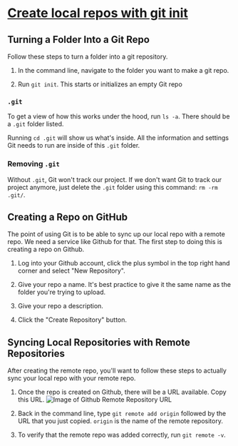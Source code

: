 # [Create local repos with git init](https://egghead.io/lessons/misc-practical-git-create-local-repos-with-git-init)

## Turning a Folder Into a Git Repo

Follow these steps to turn a folder into a git repository.

1. In the command line, navigate to the folder you want to make a git repo.

2. Run `git init`. This starts or initializes an empty Git repo

### `.git`

To get a view of how this works under the hood, run `ls -a`. There should be a `.git` folder listed.

Running `cd .git` will show us what's inside. All the information and settings Git needs to run are inside of this `.git` folder.

### Removing `.git`

Without `.git`, Git won't track our project. If we don't want Git to track our project anymore, just delete the `.git` folder using this command: `rm -rm .git/`.

## Creating a Repo on GitHub

The point of using Git is to be able to sync up our local repo with a remote repo. We need a service like Github for that. The first step to doing this is creating a repo on Github.

1. Log into your Github account, click the plus symbol in the top right hand corner and select "New Repository".

2. Give your repo a name. It's best practice to give it the same name as the folder you're trying to upload.

3. Give your repo a description.

4. Click the "Create Repository" button.

## Syncing Local Repositories with Remote Repositories

After creating the remote repo, you'll want to follow these steps to actually sync your local repo with your remote repo.

1. Once the repo is created on Github, there will be a URL available. Copy this URL.
![Image of Github Remote Repository URL](https://d2eip9sf3oo6c2.cloudfront.net/asciicasts/Practical%20Git%20for%20Everyday%20Professional%20Use/original_misc-practical-git-create-local-repos-with-git-init/misc-practical-git-create-local-repos-with-git-init-git-url.png?1506025680)

2. Back in the command line, type `git remote add origin` followed by the URL that you just copied. `origin` is the name of the remote repository.

3. To verify that the remote repo was added correctly, run `git remote -v`.
